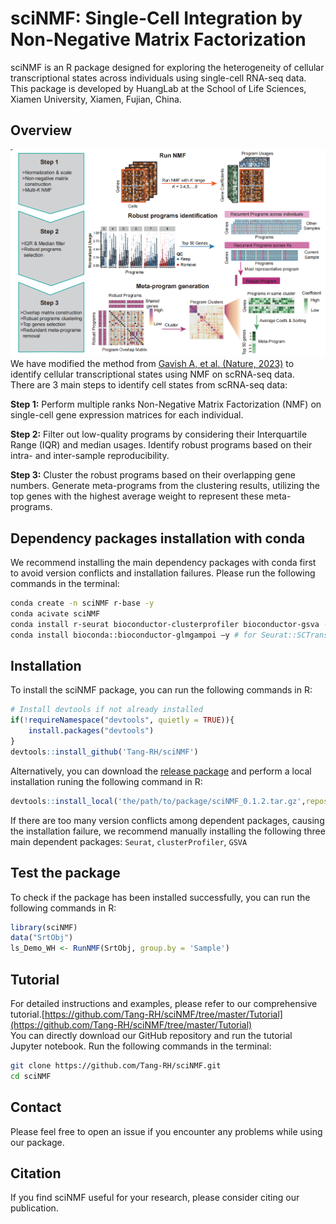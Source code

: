 # **sciNMF: Single-Cell Integration by  Non-Negative Matrix Factorization**

sciNMF is an R package designed for exploring the heterogeneity of cellular transcriptional states across individuals using single-cell RNA-seq data. This package is developed by HuangLab at the School of Life Sciences, Xiamen University, Xiamen, Fujian, China.

## **Overview**

![alt text](overview.png)
We have modified the method from [Gavish A, et al. (Nature, 2023)](https://doi.org/10.1038/s41586-023-06130-4) to identify cellular transcriptional states using NMF on scRNA-seq data.  
There are 3 main steps to identify cell states from scRNA-seq data:  

**Step 1:** Perform multiple ranks Non-Negative Matrix Factorization (NMF) on single-cell gene expression matrices for each individual.

**Step 2:** Filter out low-quality programs by considering their Interquartile Range (IQR) and median usages. Identify robust programs based on their intra- and inter-sample reproducibility.

**Step 3:** Cluster the robust programs based on their overlapping gene numbers. Generate meta-programs from the clustering results, utilizing the top genes with the highest average weight to represent these meta-programs.

## **Dependency packages installation with conda**

We recommend installing the main dependency packages with conda first to avoid version conflicts and installation failures. Please run the following commands in the terminal:

```bash
conda create -n sciNMF r-base -y
conda acivate sciNMF
conda install r-seurat bioconductor-clusterprofiler bioconductor-gsva -y
conda install bioconda::bioconductor-glmgampoi –y # for Seurat::SCTransform acceleration
```

## **Installation**

To install the sciNMF package, you can run the following commands in R:

```R
# Install devtools if not already installed 
if(!requireNamespace("devtools", quietly = TRUE)){
    install.packages("devtools") 
} 
devtools::install_github('Tang-RH/sciNMF')
```

Alternatively, you can download the [release package](https://github.com/Tang-RH/sciNMF/releases/download/0.1.2/sciNMF_0.1.2.tar.gz) and perform a local installation runing the following command in R:

```R
devtools::install_local('the/path/to/package/sciNMF_0.1.2.tar.gz',repos = NULL, type = "source")
```

If there are too many version conflicts among dependent packages, causing the installation failure, we recommend manually installing the following three main dependent packages: `Seurat`, `clusterProfiler`, `GSVA`

## **Test the package**

To check if the package has been installed successfully, you can run the following commands in R:

```R
library(sciNMF)
data("SrtObj")
ls_Demo_WH <- RunNMF(SrtObj, group.by = 'Sample')
```

## **Tutorial**

For detailed instructions and examples, please refer to our comprehensive tutorial.[https://github.com/Tang-RH/sciNMF/tree/master/Tutorial](https://github.com/Tang-RH/sciNMF/tree/master/Tutorial)  
You can directly download our GitHub repository and run the tutorial Jupyter notebook. Run the following commands in the terminal:

```bash
git clone https://github.com/Tang-RH/sciNMF.git
cd sciNMF
```

## **Contact**

Please feel free to open an issue if you encounter any problems while using our package.

## **Citation**

If you find sciNMF useful for your research, please consider citing our publication.
